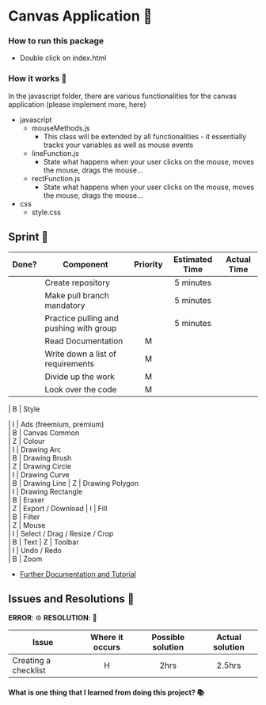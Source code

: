 # Canvas Application :rocket:

### How to run this package

- Double click on index.html

### How it works :open_book:

In the javascript folder, there are various functionalities for the canvas application (please implement more, here)

- javascript
  - mouseMethods.js
    - This class will be extended by all functionalities - it essentially tracks your variables as well as mouse events
  - lineFunction.js
    - State what happens when your user clicks on the mouse, moves the mouse, drags the mouse...
  - rectFunction.js
    - State what happens when your user clicks on the mouse, moves the mouse, drags the mouse...
- css
  - style.css

## Sprint :athletic_shoe:

| Done? | Component                               | Priority | Estimated Time | Actual Time |
| ----- | --------------------------------------- | :------: | :------------: | :---------: |
|       | Create repository                       |          |   5 minutes    |             |
|       | Make pull branch mandatory              |          |   5 minutes    |             |
|       | Practice pulling and pushing with group |          |   5 minutes    |             |
|       | Read Documentation                      |    M     |                |             |
|       | Write down a list of requirements       |    M     |                |             |
|       | Divide up the work                      |    M     |                |             |
|       | Look over the code                      |    M     |                |             |

| B       | Style

| I      | Ads (freemium, premium)   
| B      | Canvas Common  
| Z      | Colour         
| I      | Drawing Arc                 
| B      | Drawing Brush         
| Z      | Drawing Circle                      
| I      | Drawing Curve                       
| B      | Drawing Line
| Z      | Drawing Polygon         
| I      | Drawing Rectangle               
| B      | Eraser                        
| Z      | Export / Download
| I      | Fill       
| B      | Filter    
| Z      | Mouse               
| I      | Select / Drag / Resize / Crop                    
| B      | Text
| Z      | Toolbar      
| I      | Undo / Redo                   
| B      | Zoom                                          

- [Further Documentation and Tutorial](https://developer.mozilla.org/en-US/docs/Web/API/Canvas_API/Tutorial/Basic_usage)

## Issues and Resolutions :flashlight:

**ERROR**: :gear:
**RESOLUTION**: :key:

| Issue                | Where it occurs | Possible solution | Actual solution |
| -------------------- | :-------------: | :---------------: | :-------------: |
| Creating a checklist |        H        |       2hrs        |     2.5hrs      |

#### What is one thing that I learned from doing this project? :books:
